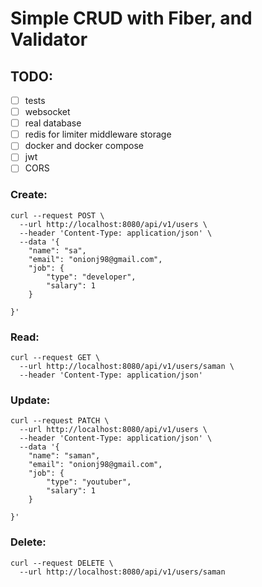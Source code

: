 
# Simple CRUD with Fiber, and Validator

## TODO:
- &#x2610; tests
- &#x2610; websocket
- &#x2610; real database
- &#x2610; redis for limiter middleware storage
- &#x2610; docker and docker compose
- &#x2610; jwt
- &#x2610; CORS

### Create:

```curl
curl --request POST \
  --url http://localhost:8080/api/v1/users \
  --header 'Content-Type: application/json' \
  --data '{
	"name": "sa",
	"email": "onionj98@gmail.com",
	"job": {
		"type": "developer",
		"salary": 1
	}

}'
```

### Read:

```curl
curl --request GET \
  --url http://localhost:8080/api/v1/users/saman \
  --header 'Content-Type: application/json'
```

### Update:

```curl
curl --request PATCH \
  --url http://localhost:8080/api/v1/users \
  --header 'Content-Type: application/json' \
  --data '{
	"name": "saman",
	"email": "onionj98@gmail.com",
	"job": {
		"type": "youtuber",
		"salary": 1
	}

}'
```

### Delete:

```curl
curl --request DELETE \
  --url http://localhost:8080/api/v1/users/saman
```